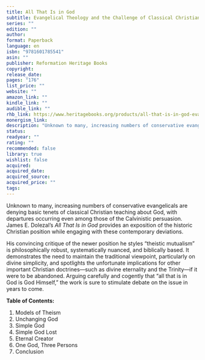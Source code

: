 ```yaml
---
title: All That Is in God
subtitle: Evangelical Theology and the Challenge of Classical Christian Theism
series: ""
edition: ""
author: 
format: Paperback
language: en
isbn: "9781601785541"
asin: ""
publisher: Reformation Heritage Books
copyright: 
release_date: 
pages: "176"
list_price: ""
website: ""
amazon_link: ""
kindle_link: ""
audible_link: ""
rhb_link: https://www.heritagebooks.org/products/all-that-is-in-god-evangelical-theology-and-the-challenge-of-classical-christian-theism-dolezal.html
monergism_link: 
description: "Unknown to many, increasing numbers of conservative evangelicals are denying basic tenets of classical Christian teaching about God, with departures occurring even among those of the Calvinistic persuasion. James E. Dolezal’s _All That Is in God_ provides an exposition of the historic Christian position while engaging with these contemporary deviations."
status: 
readyear: ""
rating: ""
recommended: false
library: true
wishlist: false
acquired: 
acquired_date: 
acquired_source: 
acquired_price: ""
tags:
---
```

Unknown to many, increasing numbers of conservative evangelicals are denying basic tenets of classical Christian teaching about God, with departures occurring even among those of the Calvinistic persuasion. James E. Dolezal’s _All That Is in God_ provides an exposition of the historic Christian position while engaging with these contemporary deviations.

His convincing critique of the newer position he styles “theistic mutualism” is philosophically robust, systematically nuanced, and biblically based. It demonstrates the need to maintain the traditional viewpoint, particularly on divine simplicity, and spotlights the unfortunate implications for other important Christian doctrines—such as divine eternality and the Trinity—if it were to be abandoned. Arguing carefully and cogently that “all that is in God is God Himself,” the work is sure to stimulate debate on the issue in years to come.


**Table of Contents:**

1. Models of Theism
2. Unchanging God
3. Simple God
4. Simple God Lost
5. Eternal Creator
6. One God, Three Persons
7. Conclusion